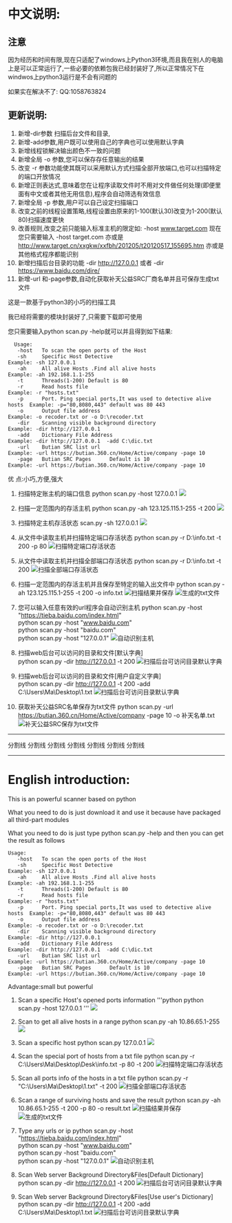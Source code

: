 ﻿﻿﻿中文说明:
========
## 注意
   因为经历和时间有限,现在只适配了windows上Python3环境,而且我在别人的电脑上是可以正常运行了,一些必要的依赖包我已经封装好了,所以正常情况下在windwos上python3运行是不会有问题的

   如果实在解决不了:
   QQ:1058763824


## 更新说明:
   1. 新增-dir参数 扫描后台文件和目录,
   2. 新增-add参数,用户既可以使用自己的字典也可以使用默认字典
   3. 新增线程锁解决输出颜色不一致的问题
   4. 新增全局 -o 参数,您可以保存存任意输出的结果
   5. 改变 -r 参数功能使其既可以采用默认方式扫描全部开放端口,也可以扫描特定的端口开放情况
   6. 新增正则表达式,意味着您在让程序读取文件时不用对文件做任何处理(即便里面有中文或者其他无用信息),程序会自动筛选有效信息
   7. 新增全局 -p 参数,用户可以自己设定扫描端口
   8. 改变之前的线程设置策略,线程设置由原来的1-100(默认30)改变为1-200(默认80)扫描速度更快
   9. 改善规则,改变之前只能输入标准主机的限定如: -host www.target.com 现在您只需要输入 -host target.com 亦或是 http://www.target.cn/xxgkw/xxfbh/201205/t20120517_155695.htm  亦或是其他格式程序都能识别
   10. 新增扫描后台目录的功能  -dir  http://127.0.0.1 或者  -dir https://www.baidu.com/dire/
   11. 新增-url 和-page参数,自动化获取补天公益SRC厂商名单并且可保存生成txt文件

这是一款基于python3的小巧的扫描工具

我已经将需要的模块封装好了,只需要下载即可使用

您只需要输入python scan.py -help就可以并且得到如下结果:  

      Usage:
       -host   To scan the open ports of the Host
       -sh     Specific Host Detective                                        Example: -sh 127.0.0.1
       -ah     All alive Hosts .Find all alive hosts                          Example: -ah 192.168.1.1-255
       -t      Threads(1-200) Default is 80
       -r      Read hosts file                                                Example: -r "hosts.txt"
       -p      Port. Ping special ports,It was used to detective alive hosts  Example: -p="80,8080,443" default was 80 443
       -o      Output file address                                            Example: -o recoder.txt or -o D:\recoder.txt
       -dir    Scanning visible background directory                          Example: -dir http://127.0.0.1
       -add    Dictionary File Address                                        Example: -dir http://127.0.0.1  -add C:\dic.txt
       -url    Butian SRC list url                                            Example: -url https://butian.360.cn/Home/Active/company -page 10
       -page   Butian SRC Pages      Default is 10                            Example: -url https://butian.360.cn/Home/Active/company -page 10


优     点:小巧,方便,强大

 1. 扫描特定账主机的端口信息 python scan.py -host 127.0.0.1
    ![](https://raw.githubusercontent.com/spacesec/images/master/scan/scanHost.png) 
    
 2. 扫描一定范围内的存活主机  python scan.py -ah 123.125.115.1-255 -t 200
    ![](https://raw.githubusercontent.com/spacesec/images/master/scan/8.png)
	
 3. 扫描特定主机存活状态 scan.py -sh 127.0.0.1
    ![](https://raw.githubusercontent.com/spacesec/images/master/scan/scanSpecificHost.png)
 
 4. 从文件中读取主机并扫描特定端口存活状态 python scan.py -r D:\info.txt -t 200 -p 80
    ![扫描特定端口存活状态](https://raw.githubusercontent.com/spacesec/images/master/scan/5.png)

 5. 从文件中读取主机并扫描全部端口存活状态 python scan.py -r D:\info.txt -t 200
    ![扫描全部端口存活状态](https://raw.githubusercontent.com/spacesec/images/master/scan/6.png)

 6. 扫描一定范围内的存活主机并且保存至特定的输入出文件中   python scan.py -ah 123.125.115.1-255 -t 200 -o info.txt
    ![扫描结果并保存](https://raw.githubusercontent.com/spacesec/images/master/scan/1.png)
    ![生成的txt文件](https://raw.githubusercontent.com/spacesec/images/master/scan/2.png)
 
 7. 您可以输入任意有效的url程序会自动识别主机
    python scan.py -host "https://tieba.baidu.com/index.html"  
    python scan.py -host "www.baidu.com"  
    python scan.py -host "baidu.com"  
    python scan.py -host "127.0.0.1"
![自动识别主机](https://raw.githubusercontent.com/spacesec/images/master/scan/7.png)
 
 8. 扫描web后台可以访问的目录和文件[默认字典]  
    python scan.py -dir http://127.0.0.1 -t 200
    ![扫描后台可访问目录默认字典](https://raw.githubusercontent.com/spacesec/images/master/scan/9.png)
 
 9. 扫描web后台可以访问的目录和文件[用户自定义字典]  
    python scan.py -dir http://127.0.0.1 -t 200 -add C:\Users\Ma\Desktop\1.txt
    ![扫描后台可访问目录默认字典](https://raw.githubusercontent.com/spacesec/images/master/scan/10.png)

 10. 获取补天公益SRC名单保存为txt文件 python scan.py  -url  https://butian.360.cn/Home/Active/company -page 10 -o 补天名单.txt
     ![补天公益SRC保存为txt文件](https://raw.githubusercontent.com/spacesec/images/master/scan/11.png)

 

******************************************************************************
分割线 分割线	分割线	分割线	分割线	分割线	分割线
******************************************************************************
English introduction:
=========
This is an powerful scanner based on python

What you need to do is just download it and use it because have packaged all third-part modules

What you need to do is just type python scan.py -help and then you can get the result as follows
 
    Usage:
       -host   To scan the open ports of the Host
       -sh     Specific Host Detective                                        Example: -sh 127.0.0.1
       -ah     All alive Hosts .Find all alive hosts                          Example: -ah 192.168.1.1-255
       -t      Threads(1-200) Default is 80
       -r      Read hosts file                                                Example: -r "hosts.txt"
       -p      Port. Ping special ports,It was used to detective alive hosts  Example: -p="80,8080,443" default was 80 443
       -o      Output file address                                            Example: -o recoder.txt or -o D:\recoder.txt
       -dir    Scanning visible background directory                          Example: -dir http://127.0.0.1
       -add    Dictionary File Address                                        Example: -dir http://127.0.0.1  -add C:\dic.txt
       -url    Butian SRC list url                                            Example: -url https://butian.360.cn/Home/Active/company -page 10
       -page   Butian SRC Pages      Default is 10                            Example: -url https://butian.360.cn/Home/Active/company -page 10


Advantage:small but powerful 

1. Scan a specific Host's opened ports information '''python   python scan.py -host 127.0.0.1 '''
![](https://raw.githubusercontent.com/spacesec/images/master/scan/scanHost.png) 

2. Scan to get all alive hosts in a range  python scan.py -ah 10.86.65.1-255
![](https://raw.githubusercontent.com/spacesec/images/master/scan/scanAlive.png)

3. Scan a specific host python scan.py 127.0.0.1 
![](https://raw.githubusercontent.com/spacesec/images/master/scan/scanSpecificHost.png)

4. Scan the special port of hosts from a txt file python scan.py -r C:\Users\Ma\Desktop\Desk\info.txt -p 80 -t 200
  ![扫描特定端口存活状态](https://raw.githubusercontent.com/spacesec/images/master/scan/5.png)

5. Scan all ports info of the hosts in a txt file python scan.py -r "C:\Users\Ma\Desktop\1.txt" -t 200
  ![扫描全部端口存活状态](https://raw.githubusercontent.com/spacesec/images/master/scan/6.png)

6. Scan a range  of surviving hosts and save the result  python scan.py -ah 10.86.65.1-255 -t 200 -p 80 -o result.txt
  ![扫描结果并保存](https://raw.githubusercontent.com/spacesec/images/master/scan/1.png)
  ![生成的txt文件](https://raw.githubusercontent.com/spacesec/images/master/scan/2.png)

 7. Type any urls or ip
    python scan.py -host "https://tieba.baidu.com/index.html"  
    python scan.py -host "www.baidu.com"  
    python scan.py -host "baidu.com"  
    python scan.py -host "127.0.0.1"
![自动识别主机](https://raw.githubusercontent.com/spacesec/images/master/scan/7.png)

 8. Scan Web server Background Directory&Files[Default Dictionary]  
    python scan.py -dir http://127.0.0.1 -t 200
    ![扫描后台可访问目录默认字典](https://raw.githubusercontent.com/spacesec/images/master/scan/9.png)
 
 9. Scan Web server Background Directory&Files[Use user's Dictionary]  
    python scan.py -dir http://127.0.0.1 -t 200 -add C:\Users\Ma\Desktop\1.txt
    ![扫描后台可访问目录默认字典](https://raw.githubusercontent.com/spacesec/images/master/scan/10.png)